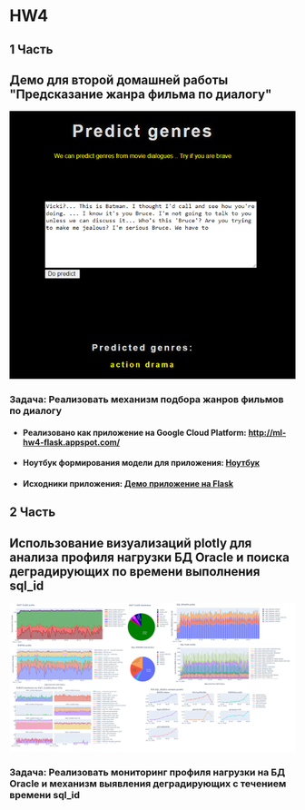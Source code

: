 # HW4


## 1 Часть
## Демо для второй домашней работы "Предсказание жанра фильма по диалогу"
![alt text](https://github.com/naumovskiy/HW4/blob/main/HW4/made_hw_2/demo.PNG)
### Задача: Реализовать механизм подбора жанров фильмов по диалогу
* #### Реализовано как приложение на Google Cloud Platform: http://ml-hw4-flask.appspot.com/
* #### Ноутбук формирования модели для приложения: [Ноутбук](https://github.com/naumovskiy/HW4/blob/main/HW4/made_hw_2/movie_genres_baseline_2.ipynb)
* #### Исходники приложения: [Демо приложение на Flask](https://github.com/naumovskiy/HW4/tree/main/HW4/myapp)

## 2 Часть
## Использование визуализаций plotly для анализа профиля нагрузки БД Oracle и поиска деградирующих по времени выполнения sql_id
![alt text](https://github.com/naumovskiy/HW4/blob/main/HW4/oracle_data/all_graphs.png)
### Задача: Реализовать мониторинг профиля нагрузки на БД Oracle и механизм выявления деградирующих с течением времени sql_id
